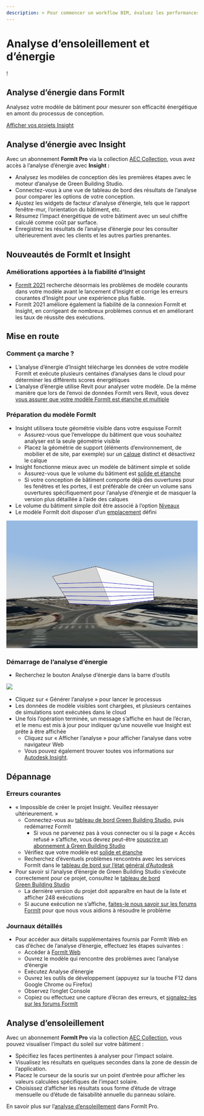 ```yaml
---
description: > Pour commencer un workflow BIM, évaluez les performances des éléments dès le début du processus de conception.
---
```


# Analyse d’ensoleillement et d’énergie

\![](<../.gitbook/assets/20220317 Solar Analysis.png>)

## Analyse d’énergie dans FormIt

Analysez votre modèle de bâtiment pour mesurer son efficacité énergétique en amont du processus de conception.

[Afficher vos projets Insight](https://gbs.autodesk.com/OneEnergy/Insight)

## Analyse d’énergie avec Insight

Avec un abonnement **FormIt Pro** via la collection [AEC Collection](https://www.autodesk.com/collections/architecture-engineering-construction/overview), vous avez accès à l’analyse d’énergie avec **Insight :**

* Analysez les modèles de conception dès les premières étapes avec le moteur d’analyse de Green Building Studio.
* Connectez-vous à une vue de tableau de bord des résultats de l’analyse pour comparer les options de votre conception.
* Ajustez les widgets de facteur d’analyse d’énergie, tels que le rapport fenêtre-mur, l’orientation du bâtiment, etc.
* Résumez l’impact énergétique de votre bâtiment avec un seul chiffre calculé comme coût par surface.
* Enregistrez les résultats de l’analyse d’énergie pour les consulter ultérieurement avec les clients et les autres parties prenantes.

## Nouveautés de FormIt et Insight<a href="#insight-what-s-new" id="insight-what-s-new"></a>

### **Améliorations apportées à la fiabilité d’Insight** <a href="#improvements-to-insight-reliability" id="improvements-to-insight-reliability"></a>

* [FormIt 2021](https://formit.autodesk.com/blog/post/introducing-formit-2021) recherche désormais les problèmes de modèle courants dans votre modèle avant le lancement d’Insight et corrige les erreurs courantes d’Insight pour une expérience plus fiable.
* FormIt 2021 améliore également la fiabilité de la connexion FormIt et Insight, en corrigeant de nombreux problèmes connus et en améliorant les taux de réussite des exécutions.

## Mise en route <a href="#insight-getting-started" id="insight-getting-started"></a>

### **Comment ça marche ?** <a href="#how-it-works" id="how-it-works"></a>

* L’analyse d’énergie d’Insight télécharge les données de votre modèle FormIt et exécute plusieurs centaines d’analyses dans le cloud pour déterminer les différents scores énergétiques
* L’analyse d’énergie utilise Revit pour analyser votre modèle. De la même manière que lors de l’envoi de données FormIt vers Revit, vous devez [vous assurer que votre modèle FormIt est étanche et multiple](https://formit.autodesk.com/blog/post/repairing-solid-models)

### **Préparation du modèle FormIt** <a href="#preparing-your-formit-model" id="preparing-your-formit-model"></a>

* Insight utilisera toute géométrie visible dans votre esquisse FormIt
  * Assurez-vous que l’enveloppe du bâtiment que vous souhaitez analyser est la seule géométrie visible
  * Placez la géométrie de support (éléments d’environnement, de mobilier et de site, par exemple) sur un [calque](../tool-library/layers.md) distinct et désactivez le calque
* Insight fonctionne mieux avec un modèle de bâtiment simple et solide
  * Assurez-vous que le volume du bâtiment est [solide et étanche](https://formit.autodesk.com/blog/post/repairing-solid-models)
  * Si votre conception de bâtiment comporte déjà des ouvertures pour les fenêtres et les portes, il est préférable de créer un volume sans ouvertures spécifiquement pour l’analyse d’énergie et de masquer la version plus détaillée à l’aide des calques
* Le volume du bâtiment simple doit être associé à l’option [Niveaux](../tool-library/levels-and-area.md)
* Le modèle FormIt doit disposer d’un [emplacement](../tool-library/setting-location.md) défini

![](../.gitbook/assets/insight.png)

### **Démarrage de l’analyse d’énergie** <a href="#starting-energy-analysis" id="starting-energy-analysis"></a>

* Recherchez le bouton Analyse d’énergie dans la barre d’outils

![](../.gitbook/assets/generate\_insight.png)

* Cliquez sur « Générer l’analyse » pour lancer le processus
* Les données de modèle visibles sont chargées, et plusieurs centaines de simulations sont exécutées dans le cloud
* Une fois l’opération terminée, un message s’affiche en haut de l’écran, et le menu est mis à jour pour indiquer qu’une nouvelle vue Insight est prête à être affichée
  * Cliquez sur « Afficher l’analyse » pour afficher l’analyse dans votre navigateur Web
  * Vous pouvez également trouver toutes vos informations sur [Autodesk Insight](https://gbs.autodesk.com/OneEnergy/Insight).

## Dépannage <a href="#insight-troubleshooting" id="insight-troubleshooting"></a>

### **Erreurs courantes** <a href="#common-errors" id="common-errors"></a>

* « Impossible de créer le projet Insight. Veuillez réessayer ultérieurement. »
  * Connectez-vous au [tableau de bord Green Building Studio](https://gbs.autodesk.com/GBS/Project), puis redémarrez FormIt
    * Si vous ne parvenez pas à vous connecter ou si la page « Accès refusé » s’affiche, vous devrez peut-être [souscrire un abonnement à Green Building Studio](https://knowledge.autodesk.com/search-result/caas/CloudHelp/cloudhelp/ENU/BPA-Help/files/GUID-7FCFF904-F943-4020-BF7F-53AA7148673D-htm.html)
  * Vérifiez que votre modèle est [solide et étanche](https://formit.autodesk.com/blog/post/repairing-solid-models)
  * Recherchez d’éventuels problèmes rencontrés avec les services FormIt dans le [tableau de bord sur l’état général d’Autodesk](https://health.autodesk.com/)
* Pour savoir si l’analyse d’énergie de Green Building Studio s’exécute correctement pour ce projet, consultez le [tableau de bord Green Building Studio](https://gbs.autodesk.com/GBS/Project)
  * La dernière version du projet doit apparaître en haut de la liste et afficher 248 exécutions
  * Si aucune exécution ne s’affiche, [faites-le nous savoir sur les forums FormIt](https://forums.autodesk.com/t5/formit-forum/bd-p/142) pour que nous vous aidions à résoudre le problème

### **Journaux détaillés** <a href="#detailed-logs" id="detailed-logs"></a>

* Pour accéder aux détails supplémentaires fournis par FormIt Web en cas d’échec de l’analyse d’énergie, effectuez les étapes suivantes :
  * Accéder à [FormIt Web](https://formit.autodesk.com/app)
  * Ouvrez le modèle qui rencontre des problèmes avec l’analyse d’énergie
  * Exécutez Analyse d’énergie
  * Ouvrez les outils de développement (appuyez sur la touche F12 dans Google Chrome ou Firefox)
  * Observez l’onglet Console
  * Copiez ou effectuez une capture d’écran des erreurs, et [signalez-les sur les forums FormIt](https://forums.autodesk.com/t5/formit-forum/bd-p/142)

## Analyse d’ensoleillement

Avec un abonnement **FormIt Pro** via la collection [AEC Collection](https://www.autodesk.com/collections/architecture-engineering-construction/overview), vous pouvez visualiser l’impact du soleil sur votre bâtiment :

* Spécifiez les faces pertinentes à analyser pour l’impact solaire.
* Visualisez les résultats en quelques secondes dans la zone de dessin de l’application.
* Placez le curseur de la souris sur un point d’entrée pour afficher les valeurs calculées spécifiques de l’impact solaire.
* Choisissez d’afficher les résultats sous forme d’étude de vitrage mensuelle ou d’étude de faisabilité annuelle du panneau solaire.

En savoir plus sur l’[analyse d’ensoleillement](../tool-library/solar-analysis.md) dans FormIt Pro.
